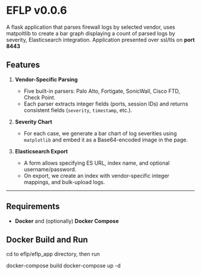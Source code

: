 # EFLP v0.0.6

A flask application that parses firewall logs by selected vendor, uses matpoltlib to create a bar graph displaying a count of parsed logs by severity, Elasticsearch integration. Application presented over ssl/tls on **port 8443** 

## Features

1. **Vendor-Specific Parsing**  
   - Five built-in parsers: Palo Alto, Fortigate, SonicWall, Cisco FTD, Check Point.  
   - Each parser extracts integer fields (ports, session IDs) and returns consistent fields (`severity`, `timestamp`, etc.).

2. **Severity Chart**  
   - For each case, we generate a bar chart of log severities using `matplotlib` and embed it as a Base64-encoded image in the page.

3. **Elasticsearch Export**  
   - A form allows specifying ES URL, index name, and optional username/password.  
   - On export, we create an index with vendor-specific integer mappings,  and bulk-upload logs.

---

## Requirements

- **Docker** and (optionally) **Docker Compose**  

## Docker Build and Run

cd to eflp/eflp_app directory, then run 

docker-compose build
docker-compose up -d
